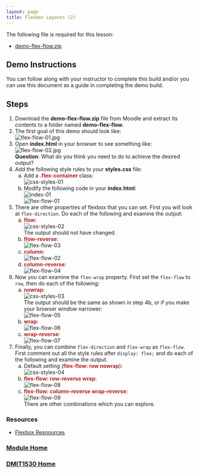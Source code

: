 ```yaml
---
layout: page
title: Flexbox Layouts (2)
---
```

<style>
    .css-class{
        color: firebrick;
        font-weight: bold;
    }
</style>

The following file is required for this lesson:
* [demo-flex-flow.zip](files/demo-flex-flow.zip)

## Demo Instructions
You can follow along with your instructor to complete this build and/or you can use this document as a guide in completing the demo build.

## Steps
1.	Download the **demo-flex-flow.zip** file from Moodle and extract its contents to a folder named **demo-flex-flow**.
2.	The first goal of this demo should look like:<br>
![flex-flow-01.jpg](files/flex-flow-01.jpg)
3.	Open **index.html** in your browser to see something like:<br>
![flex-flow-02.jpg](files/flex-flow-02.jpg)<br>
**Question**: What do you think you need to do to achieve the desired output?
4.	Add the following style rules to your **styles.css** file:<br>
    <ol type="a">
        <li>Add a <span class="css-class">.flex-container</span> class:<br>
        <img src="files/css-styles-01.jpg" alt="css-styles-01">
        </li>
        <li>Modify the following code in your <b>index.html</b>:<br>
        <img src="files/index-01.jpg" alt="index-01"><br>
        <img src="files/flex-flow-01.jpg" alt="flex-flow-01">
        </li>
    </ol>
5.	There are other properties of flexbox that you can set. First you will look at `flex-direction`. Do each of the following and examine the output:<br>
    <ol type="a">
        <li><span class="css-class">flow</span>:<br>
        <img src="files/css-styles-02.jpg" alt="css-styles-02"><br>
        The output should not have changed.
        </li>
        <li><span class="css-class">flow-reverse</span>:<br>
        <img src="files/flex-flow-03.jpg" alt="flex-flow-03">
        </li>
        <li><span class="css-class">column</span>:<br>
        <img src="files/flex-flow-02.jpg" alt="flex-flow-02">
        </li>
        <li><span class="css-class">column-reverse</span>:<br>
        <img src="files/flex-flow-04.jpg" alt="flex-flow-04">
        </li>
    </ol>
6.	Now you can examine the `flex-wrap` property. First set the `flex-flow` to `row`, then do each of the following:<br>
    <ol type="a">
        <li><span class="css-class">nowrap</span>:<br>
        <img src="files/css-styles-03.jpg" alt="css-styles-03"><br>
        The output should be the same as shown in step 4b, or if you make your browser window narrower:<br>
        <img src="files/flex-flow-05.jpg" alt="flex-flow-05">
        </li>
        <li><span class="css-class">wrap</span>:<br>
        <img src="files/flex-flow-06.jpg" alt="flex-flow-06">
        </li>
        <li><span class="css-class">wrap-reverse</span>:<br>
        <img src="files/flex-flow-07.jpg" alt="flex-flow-07">
        </li>
    </ol>
7.	Finally, you can combine `flex-direction` and `flex-wrap` as `flex-flow`. First comment out all the style rules after `display: flex;` and do each of the following and examine the output.<br>
    <ol type="a">
        <li>Default setting (<span class="css-class">flex-flow: row nowrap</span>):<br>
        <img src="files/css-styles-04.jpg" alt="css-styles-04">
        </li>
        <li><span class="css-class">flex-flow: row-reverse wrap</span>:<br>
        <img src="files/flex-flow-08.jpg" alt="flex-flow-08">
        </li>
        <li><span class="css-class">flex-flow: column-reverse wrap-reverse</span>:<br>
        <img src="files/flex-flow-09.jpg" alt="flex-flow-09"><br>
        There are other combinations which you can explore.
        </li>
    </ol>

### Resources
* [Flexbox Resoources](files/flexbox-resources.zip)

### [Module Home](../module1.md)
### [DMIT1530 Home](../../)